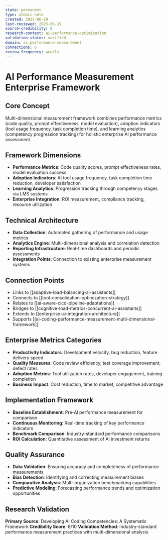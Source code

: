 ```yaml
---
state: permanent
type: atomic-note
created: 2025-06-19
last-reviewed: 2025-06-19
source-credibility: 8
research-context: ai-performance-optimization
validation-status: verified
domain: ai-performance-measurement
connections: 6
review-frequency: weekly
---
```


# AI Performance Measurement Enterprise Framework

## Core Concept
Multi-dimensional measurement framework combines performance metrics (code quality, prompt effectiveness, model evaluation), adoption indicators (tool usage frequency, task completion time), and learning analytics (competency progression tracking) for holistic enterprise AI performance assessment.

## Framework Dimensions
- **Performance Metrics**: Code quality scores, prompt effectiveness rates, model evaluation success
- **Adoption Indicators**: AI tool usage frequency, task completion time reduction, developer satisfaction
- **Learning Analytics**: Progression tracking through competency stages via LMS systems
- **Enterprise Integration**: ROI measurement, compliance tracking, resource utilization

## Technical Architecture
- **Data Collection**: Automated gathering of performance and usage metrics
- **Analytics Engine**: Multi-dimensional analysis and correlation detection
- **Reporting Infrastructure**: Real-time dashboards and periodic assessments
- **Integration Points**: Connection to existing enterprise measurement systems

## Connection Points
- Links to [[adaptive-load-balancing-ai-assistants]]
- Connects to [[tool-consolidation-optimization-strategy]]
- Relates to [[ai-aware-cicd-pipeline-adaptations]]
- Bridges to [[cognitive-load-metrics-concurrent-ai-assistants]]
- Extends to [[enterprise-ai-integration-architecture]]
- Supports [[ai-coding-performance-measurement-multi-dimensional-framework]]

## Enterprise Metrics Categories
- **Productivity Indicators**: Development velocity, bug reduction, feature delivery speed
- **Quality Measures**: Code review efficiency, test coverage improvement, defect rates
- **Adoption Metrics**: Tool utilization rates, developer engagement, training completion
- **Business Impact**: Cost reduction, time to market, competitive advantage

## Implementation Framework
- **Baseline Establishment**: Pre-AI performance measurement for comparison
- **Continuous Monitoring**: Real-time tracking of key performance indicators
- **Benchmark Comparison**: Industry-standard performance comparisons
- **ROI Calculation**: Quantitative assessment of AI investment returns

## Quality Assurance
- **Data Validation**: Ensuring accuracy and completeness of performance measurements
- **Bias Detection**: Identifying and correcting measurement biases
- **Comparative Analysis**: Multi-organization benchmarking capabilities
- **Predictive Modeling**: Forecasting performance trends and optimization opportunities

## Research Validation
**Primary Source**: Developing AI Coding Competencies: A Systematic Framework
**Credibility Score**: 8/10
**Validation Method**: Industry-standard performance measurement practices with multi-dimensional analysis